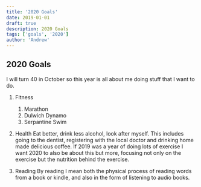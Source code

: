 ```yaml
---
title: '2020 Goals'
date: 2019-01-01
draft: true
description: 2020 Goals
tags: ['goals', '2020']
author: 'Andrew'
---
```


## 2020 Goals

I will turn 40 in October so this year is all about me doing stuff that I want to do.

1. Fitness

    1. Marathon
    2. Dulwich Dynamo
    3. Serpantine Swim

2. Health
   Eat better, drink less alcohol, look after myself. This includes going to the dentist, registering with the local doctor and drinking home made delicious coffee. If 2019 was a year of doing lots of exercise I want 2020 to also be about this but more, focusing not only on the exercise but the nutrition behind the exercise.

3. Reading
   By reading I mean both the physical process of reading words from a book or kindle, and also in the form of listening to audio books.
